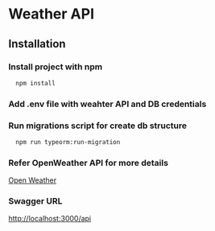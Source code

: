 
# Weather API

## Installation

### Install project with npm

```bash
  npm install
```

### Add .env file with weahter API and DB credentials

### Run migrations script for create db structure

```bash
  npm run typeorm:run-migration
```
### Refer OpenWeather API for more details
[Open Weather](https://openweathermap.org/)

### Swagger URL
[http://localhost:3000/api](http://localhost:3000/api)
